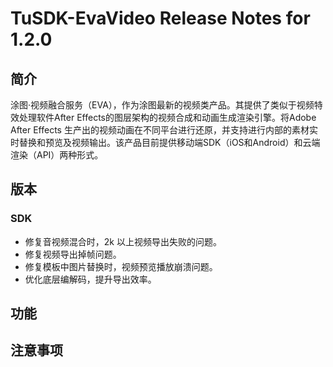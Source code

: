 # TuSDK-EvaVideo Release Notes for 1.2.0

## 简介

涂图·视频融合服务（EVA），作为涂图最新的视频类产品。其提供了类似于视频特效处理软件After Effects的图层架构的视频合成和动画生成渲染引擎。将Adobe After Effects 生产出的视频动画在不同平台进行还原，并支持进行内部的素材实时替换和预览及视频输出。该产品目前提供移动端SDK（iOS和Android）和云端渲染（API）两种形式。

## 版本

### SDK

* 修复音视频混合时，2k 以上视频导出失败的问题。
* 修复视频导出掉帧问题。
* 修复模板中图片替换时，视频预览播放崩溃问题。
* 优化底层编解码，提升导出效率。

## 功能


## 注意事项